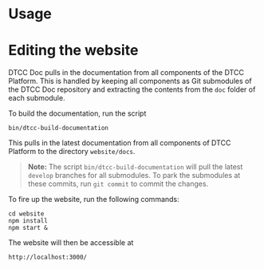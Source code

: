 # Usage

# Editing the website

DTCC Doc pulls in the documentation from all components of the DTCC
Platform. This is handled by keeping all components as Git submodules
of the DTCC Doc repository and extracting the contents from the `doc`
folder of each submodule.

To build the documentation, run the script

    bin/dtcc-build-documentation

This pulls in the latest documentation from all components of DTCC
Platform to the directory `website/docs`.

> **Note:** The script `bin/dtcc-build-documentation` will pull the
latest `develop` branches for all submodules. To park the submodules
at these commits, run `git commit` to commit the changes.

To fire up the website, run the following commands:

    cd website
    npm install
    npm start &

The website will then be accessible at

    http://localhost:3000/
